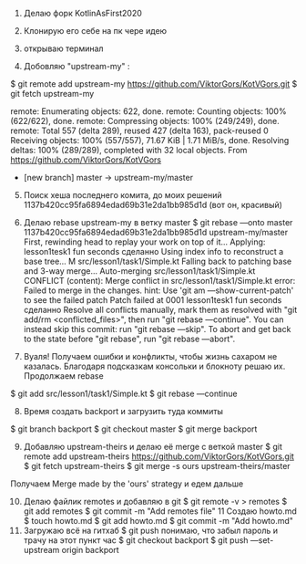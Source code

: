 1. Делаю форк KotlinAsFirst2020

2. Клонирую его себе на пк чере идею

3. открываю терминал

4. Добовляю "upstream-my" :

$ git remote add upstream-my https://github.com/ViktorGors/KotVGors.git
$ git fetch upstream-my

remote: Enumerating objects: 622, done.
remote: Counting objects: 100% (622/622), done.
remote: Compressing objects: 100% (249/249), done.
remote: Total 557 (delta 289), reused 427 (delta 163), pack-reused 0
Receiving objects: 100% (557/557), 71.67 KiB | 1.71 MiB/s, done.
Resolving deltas: 100% (289/289), completed with 32 local objects.
From https://github.com/ViktorGors/KotVGors
* [new branch] master -> upstream-my/master

5. Поиск хеша последнего комита, до моих решений
1137b420cc95fa6894edad69b31e2da1bb985d1d (вот он, красивый)

6. Делаю rebase upstream-my в ветку master
$ git rebase —onto master 1137b420cc95fa6894edad69b31e2da1bb985d1d upstream-my/master
First, rewinding head to replay your work on top of it...
Applying: lesson1tesk1 fun seconds сделанно
Using index info to reconstruct a base tree...
M src/lesson1/task1/Simple.kt
Falling back to patching base and 3-way merge...
Auto-merging src/lesson1/task1/Simple.kt
CONFLICT (content): Merge conflict in src/lesson1/task1/Simple.kt
error: Failed to merge in the changes.
hint: Use 'git am —show-current-patch' to see the failed patch
Patch failed at 0001 lesson1tesk1 fun seconds сделанно
Resolve all conflicts manually, mark them as resolved with
"git add/rm <conflicted_files>", then run "git rebase —continue".
You can instead skip this commit: run "git rebase —skip".
To abort and get back to the state before "git rebase", run "git rebase —abort".

7. Вуаля! Получаем ошибки и конфликты, чтобы жизнь сахаром не казалась. Благодаря подсказкам консольки и блокноту решаю их. Продолжаем rebase

$ git add src/lesson1/task1/Simple.kt
$ git rebase —continue

8. Время создать backport и загрузить туда коммиты

$ git branch backport
$ git checkout master
$ git merge backport

9. Добавляю upstream-theirs и делаю её merge с веткой master
$ git remote add upstream-theirs https://github.com/ViktorGors/KotVGors.git
$ git fetch upstream-theirs
$ git merge -s ours upstream-theirs/master

Получаем Merge made by the 'ours' strategy и едем дальше

10. Делаю файлик remotes и добавляю в git
$ git remote -v > remotes
$ git add remotes
$ git commit -m "Add remotes file"
11 Создаю howto.md
$ touch howto.md
$ git add howto.md
$ git commit -m "Add howto.md"
12. Загружаю всё на гитхаб
$ git push
понимаю, что забыл пароль и трачу на этот пункт час
$ git checkout backport
$ git push —set-upstream origin backport

